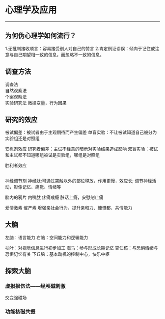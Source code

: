 # 心理学及应用
---

## 为何伪心理学如何流行？
1.无批判接收顺言：容易接受别人对自己的赞言
2.肯定例证谬误：倾向于记住或注意与自己期望相一致的信息，而忽略不一致的信息。
## 调查方法
调查法  
自然观察法  
个案观察法  
实验研究法 微操变量，行为因果
## 研究的效应
被试偏差：被试者由于主观期待而产生偏差
单盲实验：不让被试知道自己被分为实验组还是对照组

安慰剂效应
研究者偏差：主试不经意的暗示对实验结果造成影响
双盲实验：被试和主试都不知道哪组被试是实验组，哪组是对照组

胜利者效应

## 
神经调节剂
神经肽:可通过突触以外的部位释放，作用更慢，效应长;
调节神经活动，影像记忆、痛觉、情绪等

脑内的鸦片
内啡肽
疼痛成瘾
脏话上瘾，安慰剂止痛

爱情激素
催产素
增强亲社会行为，提升亲和力、慷慨都、共情能力

## 大脑
左脑：语言能力
右脑：空间能力和逻辑能力

枕叶：对视觉信息进行初步加工
海马：参与形成长期记忆
杏仁核：与恐惧情绪与恐惧记忆有关
下丘脑：基本动机的控制中心，快乐中枢

## 探索大脑
### 虚拟损伤法——经颅磁刺激
交变强磁场
### 功能核磁共振
